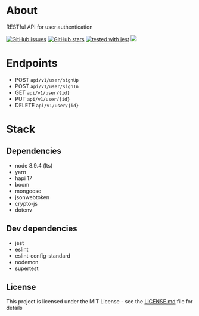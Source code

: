 # About
RESTful API for user authentication

[![GitHub issues](https://img.shields.io/github/issues/onildoaguiar/hapi-user-api.svg "GitHub issues")](https://github.com/onildoaguiar/hapi-user-api)
[![GitHub stars](https://img.shields.io/github/stars/onildoaguiar/hapi-user-api.svg "GitHub stars")](https://github.com/onildoaguiar/hapi-user-api)
[![tested with jest](https://img.shields.io/badge/tested_with-jest-99424f.svg)](https://github.com/facebook/jest)
<img src="https://img.shields.io/badge/Language-%20JavaScript%20-f9e229.svg">

# Endpoints
* POST `api/v1/user/signUp`
* POST `api/v1/user/signIn`
* GET `api/v1/user/{id}`
* PUT `api/v1/user/{id}`
* DELETE `api/v1/user/{id}`

# Stack
## Dependencies

* node 8.9.4 (lts)
* yarn
* hapi 17
* boom
* mongoose
* jsonwebtoken
* crypto-js
* dotenv

## Dev dependencies

* jest
* eslint
* eslint-config-standard
* nodemon
* supertest

## License

This project is licensed under the MIT License - see the [LICENSE.md](LICENSE.md) file for details
